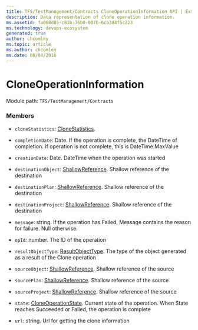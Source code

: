 ```yaml
---
title: TFS/TestManagement/Contracts CloneOperationInformation API | Extensions for Azure DevOps Services
description: Data representation of clone operation information.
ms.assetid: fa068d85-c81b-76b0-007b-6cb3d4f5c223
ms.technology: devops-ecosystem
generated: true
author: chcomley
ms.topic: article
ms.author: chcomley
ms.date: 08/04/2016
---
```


# CloneOperationInformation

Module path: `TFS/TestManagement/Contracts`


### Members

* `cloneStatistics`: [CloneStatistics](../../../TFS/TestManagement/Contracts/CloneStatistics.md). 

* `completionDate`: Date. If the operation is complete, the DateTime of completion. If operation is not complete, this is DateTime.MaxValue

* `creationDate`: Date. DateTime when the operation was started

* `destinationObject`: [ShallowReference](../../../TFS/TestManagement/Contracts/ShallowReference.md). Shallow reference of the destination

* `destinationPlan`: [ShallowReference](../../../TFS/TestManagement/Contracts/ShallowReference.md). Shallow reference of the destination

* `destinationProject`: [ShallowReference](../../../TFS/TestManagement/Contracts/ShallowReference.md). Shallow reference of the destination

* `message`: string. If the operation has Failed, Message contains the reason for failure. Null otherwise.

* `opId`: number. The ID of the operation

* `resultObjectType`: [ResultObjectType](../../../TFS/TestManagement/Contracts/ResultObjectType.md). The type of the object generated as a result of the Clone operation

* `sourceObject`: [ShallowReference](../../../TFS/TestManagement/Contracts/ShallowReference.md). Shallow reference of the source

* `sourcePlan`: [ShallowReference](../../../TFS/TestManagement/Contracts/ShallowReference.md). Shallow reference of the source

* `sourceProject`: [ShallowReference](../../../TFS/TestManagement/Contracts/ShallowReference.md). Shallow reference of the source

* `state`: [CloneOperationState](../../../TFS/TestManagement/Contracts/CloneOperationState.md). Current state of the operation. When State reaches Succeeded or Failed, the operation is complete

* `url`: string. Url for getting the clone information

